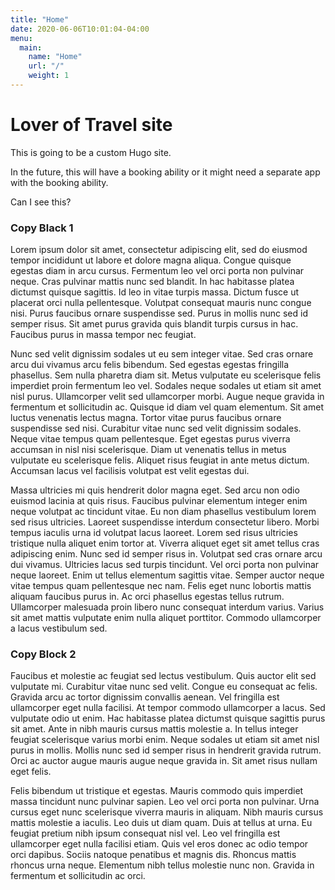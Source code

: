 ```yaml
---
title: "Home"
date: 2020-06-06T10:01:04-04:00
menu:
  main:
    name: "Home"
    url: "/"
    weight: 1
---
```


# Lover of Travel site

This is going to be a custom Hugo site.

In the future, this will have a booking ability or it might need a separate app with the booking ability.

Can I see this?

### Copy Black 1

Lorem ipsum dolor sit amet, consectetur adipiscing elit, sed do eiusmod tempor incididunt ut labore et dolore magna aliqua. Congue quisque egestas diam in arcu cursus. Fermentum leo vel orci porta non pulvinar neque. Cras pulvinar mattis nunc sed blandit. In hac habitasse platea dictumst quisque sagittis. Id leo in vitae turpis massa. Dictum fusce ut placerat orci nulla pellentesque. Volutpat consequat mauris nunc congue nisi. Purus faucibus ornare suspendisse sed. Purus in mollis nunc sed id semper risus. Sit amet purus gravida quis blandit turpis cursus in hac. Faucibus purus in massa tempor nec feugiat.

Nunc sed velit dignissim sodales ut eu sem integer vitae. Sed cras ornare arcu dui vivamus arcu felis bibendum. Sed egestas egestas fringilla phasellus. Sem nulla pharetra diam sit. Metus vulputate eu scelerisque felis imperdiet proin fermentum leo vel. Sodales neque sodales ut etiam sit amet nisl purus. Ullamcorper velit sed ullamcorper morbi. Augue neque gravida in fermentum et sollicitudin ac. Quisque id diam vel quam elementum. Sit amet luctus venenatis lectus magna. Tortor vitae purus faucibus ornare suspendisse sed nisi. Curabitur vitae nunc sed velit dignissim sodales. Neque vitae tempus quam pellentesque. Eget egestas purus viverra accumsan in nisl nisi scelerisque. Diam ut venenatis tellus in metus vulputate eu scelerisque felis. Aliquet risus feugiat in ante metus dictum. Accumsan lacus vel facilisis volutpat est velit egestas dui.

Massa ultricies mi quis hendrerit dolor magna eget. Sed arcu non odio euismod lacinia at quis risus. Faucibus pulvinar elementum integer enim neque volutpat ac tincidunt vitae. Eu non diam phasellus vestibulum lorem sed risus ultricies. Laoreet suspendisse interdum consectetur libero. Morbi tempus iaculis urna id volutpat lacus laoreet. Lorem sed risus ultricies tristique nulla aliquet enim tortor at. Viverra aliquet eget sit amet tellus cras adipiscing enim. Nunc sed id semper risus in. Volutpat sed cras ornare arcu dui vivamus. Ultricies lacus sed turpis tincidunt. Vel orci porta non pulvinar neque laoreet. Enim ut tellus elementum sagittis vitae. Semper auctor neque vitae tempus quam pellentesque nec nam. Felis eget nunc lobortis mattis aliquam faucibus purus in. Ac orci phasellus egestas tellus rutrum. Ullamcorper malesuada proin libero nunc consequat interdum varius. Varius sit amet mattis vulputate enim nulla aliquet porttitor. Commodo ullamcorper a lacus vestibulum sed.

### Copy Block 2

Faucibus et molestie ac feugiat sed lectus vestibulum. Quis auctor elit sed vulputate mi. Curabitur vitae nunc sed velit. Congue eu consequat ac felis. Gravida arcu ac tortor dignissim convallis aenean. Vel fringilla est ullamcorper eget nulla facilisi. At tempor commodo ullamcorper a lacus. Sed vulputate odio ut enim. Hac habitasse platea dictumst quisque sagittis purus sit amet. Ante in nibh mauris cursus mattis molestie a. In tellus integer feugiat scelerisque varius morbi enim. Neque sodales ut etiam sit amet nisl purus in mollis. Mollis nunc sed id semper risus in hendrerit gravida rutrum. Orci ac auctor augue mauris augue neque gravida in. Sit amet risus nullam eget felis.

Felis bibendum ut tristique et egestas. Mauris commodo quis imperdiet massa tincidunt nunc pulvinar sapien. Leo vel orci porta non pulvinar. Urna cursus eget nunc scelerisque viverra mauris in aliquam. Nibh mauris cursus mattis molestie a iaculis. Leo duis ut diam quam. Duis at tellus at urna. Eu feugiat pretium nibh ipsum consequat nisl vel. Leo vel fringilla est ullamcorper eget nulla facilisi etiam. Quis vel eros donec ac odio tempor orci dapibus. Sociis natoque penatibus et magnis dis. Rhoncus mattis rhoncus urna neque. Elementum nibh tellus molestie nunc non. Gravida in fermentum et sollicitudin ac orci.
